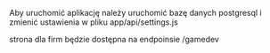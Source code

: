 Aby uruchomić aplikację należy uruchomić bazę danych postgresql i zmienić ustawienia w pliku app/api/settings.js

strona dla firm będzie dostępna na endpoinsie /gamedev

